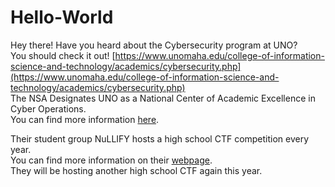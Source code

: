 # Hello-World

Hey there! Have you heard about the Cybersecurity program at UNO?   
You should check it out! [https://www.unomaha.edu/college-of-information-science-and-technology/academics/cybersecurity.php](https://www.unomaha.edu/college-of-information-science-and-technology/academics/cybersecurity.php)  
The NSA Designates UNO as a National Center of Academic Excellence in Cyber Operations.   
You can find more information [here](https://www.unomaha.edu/college-of-information-science-and-technology/news/2017/05/nsa-cybr-ops-designation.php).  

Their student group NuLLIFY hosts a high school CTF competition every year.  
You can find more information on their [webpage](http://ctf.nullify.uno/).  
They will be hosting another high school CTF again this year.  
